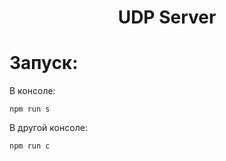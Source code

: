 <h1 align="center">UDP Server<h1>

# Запуск:

В консоле:

```
npm run s
```

В другой консоле:

```
npm run c
```